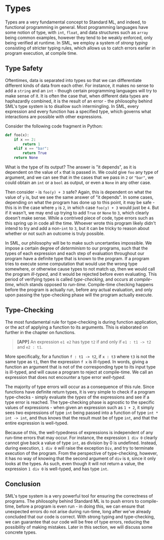 # Types

Types are a very fundamental concept to Standard ML, and indeed, to functional programming in general. Most programming languages have some notion of type, with `int`, `float`, and data structures such as `array` being common examples, however they tend to be weakly enforced, only being verified at runtime. In SML, we employ a system of _strong typing_ consisting of stricter typing rules, which allows us to catch errors earlier in program execution, at compile time.

## Type Safety
Oftentimes, data is separated into types so that we can differentiate different kinds of data from each other. For instance, it makes no sense to add a `string` and an `int` - though certain programming languages will try to make sense of it. It is often the case that, when different data types are haphazardly combined, it is the result of an error - the philosophy behind SML's type system is to disallow such intermingling. In SML, every expression and every function has a specified type, which governs what interactions are possible with other expressions.

Consider the following code fragment in Python:
```python
def foo(x):
    if x == 2:
        return 1
    elif x == "bar":
        return True
    return None
```
What is the type of its output? The answer is "it depends", as it is dependent on the value of `x` that is passed in. We could give `foo` any type of argument, and we can see that in the cases that we pass in `2` or `"bar"`, we could obtain an `int` or a `bool` as output, or even a `None` in any other case.

Then consider - is `foo(y) + 3` safe? Again, this is dependent on what the value of `y` is, but we see the same answer of "it depends". In some cases, depending on what the program has done up to this point, it may be safe - this is in the case where `y` is `2`, in which case `foo(y) + 3` would just be `4`. But if it wasn't, we may end up trying to add `True` or `None` to `3`, which clearly doesn't make sense. While a contrived piece of code, type errors such as this spring up in code all the time. Whoever wrote this program likely didn't intend to try and add a non-`int` to `3`, but it can be tricky to reason about whether or not such an outcome is truly possible.

In SML, our philosophy will be to make such uncertanties impossible. We impose a certain degree of _determinism_ to our programs, such that the types of each expression and each step of evaluation throughout our program have a definite type that is known to the program. If a program tries to execute some computation that would use the wrong type somewhere, or otherwise cause types to not match up, then we would call the program _ill-typed_, and it would be rejected before even evaluating. This period of verifying types is called _type-checking_, and occurs at _compile-time_, which stands opposed to _run-time_. Compile-time checking happens before the program is actually run, before any actual evaluation, and only upon passing the type-checking phase will the program actually execute.

## Type-Checking

The most fundamental rule for type-checking is during function application, or the act of applying a function to its arguments. This is elaborated on further in the chapter on functions.

> __[APP]__ An expression `e1 e2` has type `t2` if and only if `e1 : t1 -> t2` and `e2 : t1`.

More specifically, for a function `f : t1 -> t2`, if `x : t3` where `t3` is not the same type as `t1`, then the expression `f x` is ill-typed. In words, giving a function an argument that is not of the corresponding type to its input type is ill-typed, and will cause a program to reject at compile-time. We call an expression that does not encounter a type error _well-typed_.

The majority of type errors will occur as a consequence of this rule. Since functions have definite return types, it is very simple to check if a program type-checks - simply evaluate the _types_ of the expressions and see if a type error is reached. The type-checking phase is agnostic to the specific values of expressions - when given an expression such as `1 + 2`, it simply sees two expressions of type `int` being passed into a function of type `int * int -> int`, and thus knows that the result must be of type `int`, and that the entire expression is well-typed.

Because of this, the well-typedness of expressions is independent of any run-time errors that may occur. For instance, the expression `1 div 0` clearly cannot give back a value of type `int`, as division by 0 is undefined. Instead, during execution, `1 div 0` will raise the exception `Div`, and try to terminate execution of the program. From the perspective of type-checking, however, it has no way of knowing that the second argument of `div` is `0`, since it only looks at the types. As such, even though it will not return a value, the expression `1 div 0` is well-typed, and has type `int`.

## Conclusion
SML's type system is a very powerful tool for ensuring the correctness of programs. The philosophy behind Standard ML is to push errors to compile-time, before a program is even run - in doing this, we can ensure that unexpected errors do not arise during run-time, long after we've already concluded that our code is correct. With strong typing and type-checking, we can guarantee that our code will be free of type errors, reducing the possibility of making mistakes. Later in this section, we will discuss some concrete types.
